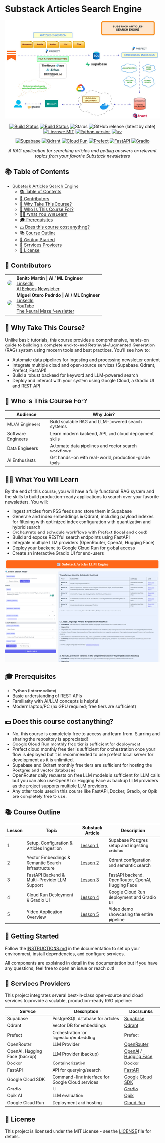 # Substack Articles Search Engine

![Diagram](static/app_diagram.png)

<div align="center">

<!-- Project Status -->

[![Build Status](https://github.com/benitomartin/substack-newsletters-search-course/actions/workflows/ci.yml/badge.svg)](https://github.com/benitomartin/substack-newsletters-search-course/actions/workflows/ci.yml)
[![Build Status](https://github.com/benitomartin/substack-newsletters-search-course/actions/workflows/cd.yml/badge.svg)](https://github.com/benitomartin/substack-newsletters-search-course/actions/workflows/cd.yml)
![Status](https://img.shields.io/badge/status-active-success.svg)
![GitHub release (latest by date)](https://img.shields.io/github/v/release/benitomartin/substack-newsletters-search-course)
[![License: MIT](https://img.shields.io/badge/License-MIT-yellow.svg)](https://opensource.org/licenses/MIT)
[![Python version](https://img.shields.io/badge/python-3.12.8-blue.svg)](https://www.python.org/downloads/)
[![uv](https://img.shields.io/endpoint?url=https://raw.githubusercontent.com/astral-sh/uv/main/assets/badge/v0.json)](https://github.com/astral-sh/uv)

<!-- Providers -->

[![Supabase](https://img.shields.io/badge/Supabase-2.18.1-3ECF8E?logo=supabase&logoColor=white)](https://supabase.com/)
[![Qdrant](https://img.shields.io/badge/Qdrant-1.15.1-5A31F4?logo=qdrant&logoColor=white)](https://qdrant.tech/)
[![Cloud Run](https://img.shields.io/badge/Google%20Cloud%20Run-4285F4?logo=googlecloud&logoColor=white)](https://cloud.google.com/run)
[![Prefect](https://img.shields.io/badge/Prefect-3.4.17-FF4300?logo=prefect&logoColor=white)](https://www.prefect.io/)
[![FastAPI](https://img.shields.io/badge/FastAPI-0.116.1-009688?logo=fastapi&logoColor=white)](https://fastapi.tiangolo.com/)
[![Gradio](https://img.shields.io/badge/Gradio-5.45.0-FF4B4B?logo=gradio&logoColor=white)](https://gradio.app/)

</div>

<p align="center">
  <em>A RAG application for searching articles and getting answers on relevant topics from your favorite Substack newsletters</em>
</p>

## 📚 Table of Contents

- [Substack Articles Search Engine](#substack-articles-search-engine)
  - [📚 Table of Contents](#-table-of-contents)
  - [🙂 Contributors](#-contributors)
  - [🎯 Why Take This Course?](#-why-take-this-course)
  - [👥 Who Is This Course For?](#-who-is-this-course-for)
  - [🧑‍🎓 What You Will Learn](#-what-you-will-learn)
  - [🎓 Prerequisites](#-prerequisites)
  - [💵 Does this course cost anything?](#-does-this-course-cost-anything)
  - [📚 Course Outline](#-course-outline)
  - [🚀 Getting Started](#-getting-started)
  - [🔌 Services Providers](#-services-providers)
  - [🪪 License](#-license)
  
## 🙂 Contributors

<table>
  <tr>
    <td align="center"><img src="https://github.com/benitomartin.png" width="100" style="border-radius:50%;"/></td>
    <td>
      <strong>Benito Martin | AI / ML Engineer </strong><br />
      <a href="https://www.linkedin.com/in/benitomartin/">LinkedIn</a><br />
      <a href="https://aiechoes.substack.com/">AI Echoes Newsletter</a><br />
    </td>
  </tr>
  <tr>
    <td align="center"><img src="https://github.com/MichaelisTrofficus.png" width="100" style="border-radius:50%;"/></td>
    <td>
      <strong>Miguel Otero Pedrido | AI / ML Engineer </strong><br />
      <a href="https://www.linkedin.com/in/migueloteropedrido/">LinkedIn</a><br />
      <a href="https://www.youtube.com/@TheNeuralMaze">YouTube</a><br />
      <a href="https://theneuralmaze.substack.com/">The Neural Maze Newsletter</a>
    </td>
  </tr>

</table>

## 🎯 Why Take This Course?

Unlike basic tutorials, this course provides a comprehensive, hands-on guide to building a complete end-to-end Retrieval-Augmented Generation (RAG) system using modern tools and best practices. You’ll see how to:

- Automate data pipelines for ingesting and processing newsletter content
- Integrate multiple cloud and open-source services (Supabase, Qdrant, Prefect, FastAPI)
- Build a robust backend for keyword and LLM-powered search
- Deploy and interact with your system using Google Cloud, a Gradio UI and REST API

## 👥 Who Is This Course For?

| Audience              | Why Join?                                             |
|-----------------------|-------------------------------------------------------|
| ML/AI Engineers       | Build scalable RAG and LLM-powered search systems     |
| Software Engineers    | Learn modern backend, API, and cloud deployment skills|
| Data Engineers        | Automate data pipelines and vector search workflows   |
| AI Enthusiasts        | Get hands-on with real-world, production-grade tools  |

## 🧑‍🎓 What You Will Learn

By the end of this course, you will have a fully functional RAG system and the skills to build production-ready applications to search over your favorite newsletters. You will:

- Ingest articles from RSS feeds and store them in Supabase
- Generate and index embeddings in Qdrant, including payload indexes for filtering with optimized index configuration with quantization and hybrid search
- Orchestrate and schedule workflows with Prefect (local and cloud)
- Build and expose RESTful search endpoints using FastAPI
- Integrate multiple LLM providers (OpenRouter, OpenAI, Hugging Face)
- Deploy your backend to Google Cloud Run for global access
- Create an interactive Gradio UI for end-users

![Gradio UI](static/gradio_app.png)

## 🎓 Prerequisites

- Python (Intermediate)
- Basic understanding of REST APIs
- Familiarity with AI/LLM concepts is helpful
- Modern laptop/PC (no GPU required; free tiers are sufficient)

## 💵 Does this course cost anything?

- No, this course is completely free to access and learn from. Starring and sharing the repository is appreciated!
- Google Cloud Run monthly free tier is sufficient for deployment
- Prefect cloud monthly free tier is sufficient for orchestration once your flow is deployed but it is recommended to use prefect local server for development as it is unlimited.
- Supabase and Qdrant monthly free tiers are sufficient for hosting the Postgres and vector databases
- OpenRouter daily requests on free LLM models is sufficient for LLM calls but you can also use OpenAI or Hugging Face as backup LLM providers as the project supports multiple LLM providers.
- Any other tools used in this course like FastAPI, Docker, Gradio, or Opik are completely free to use.

## 📚 Course Outline

| Lesson | Topic                                                        | Substack Article                 | Description                                             |
|--------|--------------------------------------------------------------|--------------------------------|---------------------------------------------------------|
| 1      | Setup, Configuration & Articles Ingestion                    | [Lesson 1](https://aiechoes.substack.com/p/building-a-substack-articles-search)          | Supabase Postgres setup and ingesting articles           |
| 2      | Vector Embeddings & Semantic Search Infrastructure           | [Lesson 2](https://aiechoes.substack.com/p/building-a-substack-articles-search-6d1)        | Qdrant configuration and semantic search                 |
| 3      | FastAPI Backend & Multi-Provider LLM Support                 | [Lesson 3](https://aiechoes.substack.com/p/building-a-substack-articles-search-9dd)        | FastAPI backend, OpenRouter, OpenAI, Hugging Face        |
| 4      | Cloud Run Deployment & Gradio UI                             | [Lesson 4](https://aiechoes.substack.com/p/building-a-substack-articles-search-21a)          | Google Cloud Run deployment and Gradio UI                |
| 5      | Video Application Overview                                                   | [Lesson 5](https://theneuralmaze.substack.com/p/how-to-build-production-ready-rag)                | Video demo showcasing the entire pipeline                 |

## 🚀 Getting Started

Follow the [INSTRUCTIONS.md](INSTRUCTIONS.md) in the documentation to set up your environment, install dependencies, and configure services.

All components are explained in detail in the documentation but if you have any questions, feel free to open an issue or reach out!

## 🔌 Services Providers

This project integrates several best-in-class open-source and cloud services to provide a scalable, production-ready RAG pipeline:

| Service  | Description                           | Docs/Links                                                                  |
| -------- | ------------------------------------- | --------------------------------------------------------------------------- |
| Supabase | PostgreSQL database for articles      | [Supabase](https://supabase.com/docs)                                       |
| Qdrant   | Vector DB for embeddings              | [Qdrant](https://qdrant.tech/documentation/database-tutorials/bulk-upload/) |
| Prefect  | Orchestration for ingestion/embedding | [Prefect](https://docs.prefect.io/)                                         |
| OpenRouter                                    | LLM Provider                        | [OpenRouter](https://www.openrouter.com/)                                   |
| OpenAI, Hugging Face (backup)                 | LLM Provider (backup)               | [OpenAI](https://platform.openai.com/docs/) / [Hugging Face](https://huggingface.co/docs) |
| Docker   | Containerization                      | [Docker](https://docs.docker.com/)                                          |
| FastAPI  | API for querying/search               | [FastAPI](https://fastapi.tiangolo.com/)                                    |
| Google Cloud SDK | Command-line interface for Google Cloud services | [Google Cloud SDK](https://cloud.google.com/sdk/docs)    |
| Gradio   | UI                           | [Gradio](https://gradio.app/get_started)                                    |
| Opik AI  | LLM evaluation               | [Opik](https://opik.ai/)                                                    |
| Google Cloud Run | Deployment and hosting        | [Cloud Run](https://cloud.google.com/run/docs)                              |

## 🪪 License

This project is licensed under the MIT License - see the [LICENSE](LICENSE) file for details.

